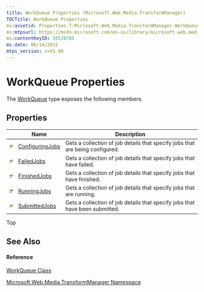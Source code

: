 ```yaml
---
title: WorkQueue Properties (Microsoft.Web.Media.TransformManager)
TOCTitle: WorkQueue Properties
ms:assetid: Properties.T:Microsoft.Web.Media.TransformManager.WorkQueue
ms:mtpsurl: https://msdn.microsoft.com/en-us/library/microsoft.web.media.transformmanager.workqueue_properties(v=VS.90)
ms:contentKeyID: 35520785
ms.date: 06/14/2012
mtps_version: v=VS.90
---
```


# WorkQueue Properties

The [WorkQueue](workqueue-class-microsoft-web-media-transformmanager.md) type exposes the following members.

## Properties

||Name|Description|
|--- |--- |--- |
|![Public property](images/Hh125762.pubproperty(en-us,VS.90).gif "Public property")|[ConfiguringJobs](workqueue-configuringjobs-property-microsoft-web-media-transformmanager.md)|Gets a collection of job details that specify jobs that are being configured.|
|![Public property](images/Hh125762.pubproperty(en-us,VS.90).gif "Public property")|[FailedJobs](workqueue-failedjobs-property-microsoft-web-media-transformmanager.md)|Gets a collection of job details that specify jobs that have failed.|
|![Public property](images/Hh125762.pubproperty(en-us,VS.90).gif "Public property")|[FinishedJobs](workqueue-finishedjobs-property-microsoft-web-media-transformmanager.md)|Gets a collection of job details that specify jobs that have finished.|
|![Public property](images/Hh125762.pubproperty(en-us,VS.90).gif "Public property")|[RunningJobs](workqueue-runningjobs-property-microsoft-web-media-transformmanager.md)|Gets a collection of job details that specify jobs that are running.|
|![Public property](images/Hh125762.pubproperty(en-us,VS.90).gif "Public property")|[SubmittedJobs](workqueue-submittedjobs-property-microsoft-web-media-transformmanager.md)|Gets a collection of job details that specify jobs that have been submitted.|

Top

## See Also

#### Reference

[WorkQueue Class](workqueue-class-microsoft-web-media-transformmanager.md)

[Microsoft.Web.Media.TransformManager Namespace](microsoft-web-media-transformmanager-namespace.md)

